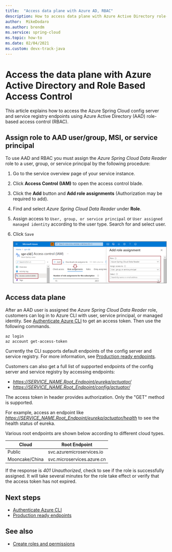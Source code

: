 ```yaml
---
title:  "Access data plane with Azure AD, RBAC"
description: How to access data plane with Azure Active Directory role-based access control.
author:  MikeDodaro
ms.author: brendm
ms.service: spring-cloud
ms.topic: how-to
ms.date: 02/04/2021
ms.custom: devx-track-java
---
```


# Access the data plane with Azure Active Directory and Role Based Access Control

This article explains how to access the Azure Spring Cloud config server and service registry endpoints using Azure Active Directory (AAD) role-based access control (RBAC).

## Assign role to AAD user/group, MSI, or service principal

To use AAD and RBAC you must assign the *Azure Spring Cloud Data Reader* role to a user, group, or service principal by the following procedure:

1. Go to the service overview page of your service instance.

2. Click **Access Control (IAM)** to open the access control blade.

3. Click the **Add** button and **Add role assignments** (Authorization may be required to add).

4. Find and select *Azure Spring Cloud Data Reader* under **Role**.
5. Assign access to `User, group, or service principal` or `User assigned managed identity` according to the user type. Search for and select user.  
6. Click `Save`

   ![assign-role](media/access-data-plane-aad-rbac/assign-data-reader-role.png)

## Access data plane

After an AAD user is assigned the *Azure Spring Cloud Data Reader* role, customers can log in to Azure CLI with user, service principal, or managed identity.  See [Authenticate Azure CLI](https://docs.microsoft.com/cli/azure/authenticate-azure-cli) to get an access token.  Then use the following commands.

```azurecli
az login
az account get-access-token
```

Currently the CLI supports default endpoints of the config server and service registry. For more information, see [Production ready endpoints](https://docs.spring.io/spring-boot/docs/current/reference/htmlsingle/#production-ready-endpoints). 

Customers can also get a full list of supported endpoints of the config server and service registry by accessing endpoints:
* *https://SERVICE_NAME.Root_Endpoint/eureka/actuator/*
* *https://SERVICE_NAME.Root_Endpoint/config/actuator/* 

The access token in header provides authorization. Only the "GET" method is supported.

For example, access an endpoint like *https://SERVICE_NAME.Root_Endpoint/eureka/actuator/health* to see the health status of eureka.

Various root endpoints are shown below according to different cloud types.

| Cloud          | Root Endpoint              |
| -------------- | -------------------------- |
| Public         | svc.azuremicroservices.io  |
| Mooncake/China | svc.microservices.azure.cn |

If the response is *401 Unauthorized*, check to see if the role is successfully assigned.  It will take several minutes for the role take effect or verify that the access token has not expired.

## Next steps
* [Authenticate Azure CLI](https://docs.microsoft.com/cli/azure/authenticate-azure-cli)
* [Production ready endpoints](https://docs.spring.io/spring-boot/docs/current/reference/htmlsingle/#production-ready-endpoints)

## See also
* [Create roles and permissions](spring-cloud-howto-permissions.md)